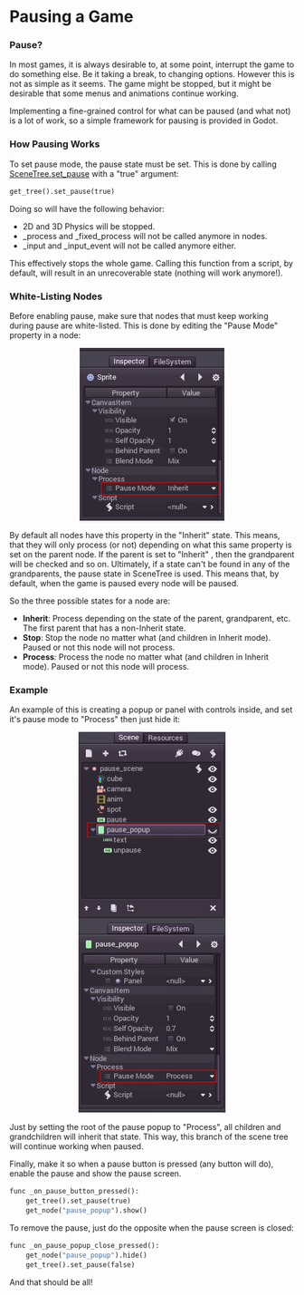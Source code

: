 # Pausing a Game

### Pause?

In most games, it is always desirable to, at some point, interrupt the game to do something else. Be it taking a break, to changing options. However this is not as simple as it seems. The game might be stopped, but it might be desirable that some menus and animations continue working. 

Implementing a fine-grained control for what can be paused (and what not) is a lot of work, so a simple framework for pausing is provided in Godot.

### How Pausing Works

To set pause mode, the pause state must be set. This is done by calling [SceneTree.set_pause](class_scenetree#set_pause) with a "true" argument:

```python
get_tree().set_pause(true)
```

Doing so will have the following behavior:

* 2D and 3D Physics will be stopped.
* _process and _fixed_process will not be called anymore in nodes.
* _input and _input_event will not be called anymore either.

This effectively stops the whole game. Calling this function from a script, by default, will result in an unrecoverable state (nothing will work anymore!).

### White-Listing Nodes

Before enabling pause, make sure that nodes that must keep working during pause are white-listed. This is done by editing the "Pause Mode" property in a node:

<p align="center"><img src="images/pausemode.png"></p>

By default all nodes have this property in the "Inherit" state. This means, that they will only process (or not) depending on what this same property is set on the parent node. If the parent is set to "Inherit" , then the grandparent will be checked and so on. Ultimately, if a state can't be found in any of the grandparents, the pause state in SceneTree is used. This means that, by default, when the game is paused every node will be paused.

So the three possible states for a node are:

* **Inherit**: Process depending on the state of the parent, grandparent, etc. The first parent that has a non-Inherit state.
* **Stop**: Stop the node no matter what (and children in Inherit mode). Paused or not this node will not process.
* **Process**: Process the node no matter what (and children in Inherit mode). Paused or not this node will process.

### Example

An example of this is creating a popup or panel with controls inside, and set it's pause mode to "Process" then just hide it:

<p align="center"><img src="images/pause_popup.png"></p>

Just by setting the root of the pause popup to "Process", all children and grandchildren will inherit that state. This way, this branch of the scene tree will continue working when paused.

Finally, make it so when a pause button is pressed (any button will do), enable the pause and show the pause screen.

```python
func _on_pause_button_pressed():
    get_tree().set_pause(true)
    get_node("pause_popup").show()
```

To remove the pause, just do the opposite when the pause screen is closed:

```python
func _on_pause_popup_close_pressed():
    get_node("pause_popup").hide()
    get_tree().set_pause(false)
```

And that should be all!
